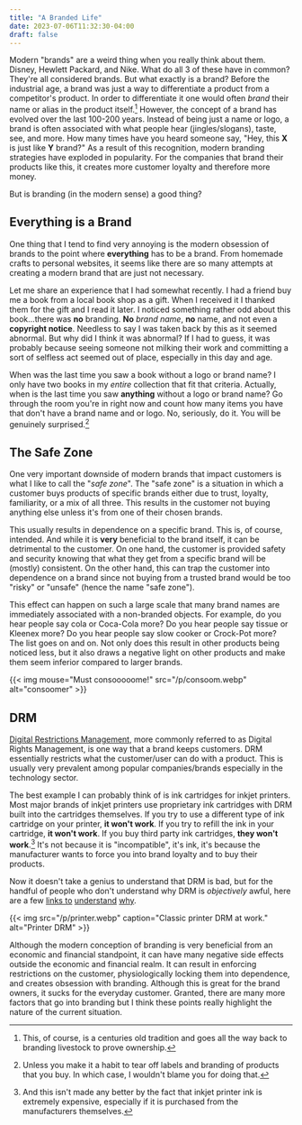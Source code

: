 ```yaml
---
title: "A Branded Life"
date: 2023-07-06T11:32:30-04:00
draft: false
---
```


Modern "brands" are a weird thing when you really think about them.
Disney, Hewlett Packard, and Nike. What do all 3 of these have in common?
They're all considered brands. But what exactly is a brand? Before the
industrial age, a brand was just a way to differentiate a product from a
competitor's product. In order to differentiate it one would often *brand*
their name or alias in the product itself.[^1] However, the concept of a
brand has evolved over the last 100-200 years. Instead of being just a
name or logo, a brand is often associated with what people hear
(jingles/slogans), taste, see, and more. How many times have you heard
someone say, "Hey, this **X** is just like **Y** brand?" As a result of this
recognition, modern branding strategies have exploded in popularity. For the
companies that brand their products like this, it creates more customer
loyalty and therefore more money.

But is branding (in the modern sense) a good thing?

## Everything is a Brand

One thing that I tend to find very annoying is the modern obsession of brands
to the point where **everything** has to be a brand. From homemade crafts to
personal websites, it seems like there are so many attempts at creating a
modern brand that are just not necessary.

Let me share an experience that I had somewhat recently. I had a friend
buy me a book from a local book shop as a gift. When I received it I thanked
them for the gift and I read it later. I noticed something rather odd
about this book...there was **no** branding. **No** *brand name*, **no** name, and
not even a **copyright notice**. Needless to say I was taken back by this
as it seemed abnormal. But why did I think it was abnormal? If I had to guess,
it was probably because seeing someone not milking their work and
committing a sort of selfless act seemed out of place, especially in this
day and age.

When was the last time you saw a book without a logo or brand name?
I only have two books in my *entire* collection that fit that criteria.
Actually, when is the last time you saw **anything** without a logo
or brand name? Go through the room you're in right now and count how many
items you have that don't have a brand name and or logo. No, seriously, do it.
You will be genuinely surprised.[^2]

## The Safe Zone

One very important downside of modern brands that impact customers is
what I like to call the "*safe zone*". The "safe zone" is a situation in which a
customer buys products of specific brands either due to trust, loyalty,
familiarity, or a mix of all three. This results in the customer not buying
anything else unless it's from one of their chosen brands.

This usually results in dependence on a specific brand. This is, of course,
intended. And while it is **very** beneficial to the brand itself, it can
be detrimental to the customer. On one hand, the customer is provided safety
and security knowing that what they get from a specific brand will be
(mostly) consistent. On the other hand, this can trap the customer into
dependence on a brand since not buying from a trusted brand would
be too "risky" or "unsafe" (hence the name "safe zone").

This effect can happen on such a large scale that many brand names are
immediately associated with a non-branded objects. For example, do you hear
people say cola or Coca-Cola more? Do you hear people say tissue or
Kleenex more? Do you hear people say slow cooker or Crock-Pot more? The
list goes on and on. Not only does this result in other products being
noticed less, but it also draws a negative light on other products and make
them seem inferior compared to larger brands.

{{< img mouse="Must consooooome!" src="/p/consoom.webp" alt="consoomer" >}}

## DRM

[Digital Restrictions Management](https://www.defectivebydesign.org/what_is_drm),
more commonly referred to as Digital Rights Management, is one way that a
brand keeps customers. DRM essentially restricts what the customer/user
can do with a product. This is usually very prevalent among popular
companies/brands especially in the technology sector.

The best example I can probably think of is ink cartridges for inkjet printers.
Most major brands of inkjet printers use proprietary ink cartridges with DRM
built into the cartridges themselves. If you try to use a different type of ink
cartridge on your printer, **it won't work**. If you try to refill the ink in
your cartridge, **it won't work**. If you buy third party ink cartridges,
**they won't work**.[^3] It's not because it is "incompatible", it's ink,
it's because the manufacturer wants to force you into brand loyalty and to
buy their products.

Now it doesn't take a genius to understand that DRM is bad, but for the
handful of people who don't understand why DRM is *objectively* awful,
here are a few [links to](https://creativecommons.org/2017/07/09/terrible-horrible-no-good-bad-drm/)
[understand](https://www.defectivebydesign.org/so_youve_got_some_questions_do_you#examples)
[why](https://www.audioholics.com/news/drm-bad-killing-online-music).

{{< img src="/p/printer.webp" caption="Classic printer DRM at work." alt="Printer DRM" >}}

Although the modern conception of branding is very beneficial from an economic
and financial standpoint, it can have many negative side effects outside the
economic and financial realm. It can result in enforcing restrictions on the
customer, physiologically locking them into dependence, and creates obsession
with branding. Although this is great for the brand owners, it sucks for the
everyday customer. Granted, there are many more factors that go into branding
but I think these points really highlight the nature of the current situation.

[^1]: This, of course, is a centuries old tradition and goes all the way back
to branding livestock to prove ownership.

[^2]: Unless you make it a habit to tear off labels and branding of products
that you buy. In which case, I wouldn't blame you for doing that.

[^3]: And this isn't made any better by the fact that inkjet printer ink
is extremely expensive, especially if it is purchased from the manufacturers
themselves.
